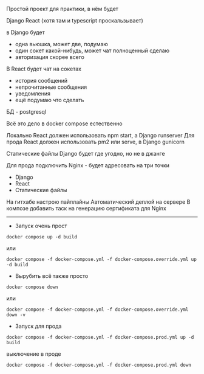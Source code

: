
Простой проект для практики, в нём будет

Django
React (хотя там и typescript проскальзывает)

в Django будет
- одна вьюшка, может две, подумаю
- один сокет какой-нибудь, может чат полноценный сделаю
- авторизация скорее всего

В React будет чат на сокетах
- история сообщений
- непрочитанные сообщения
- уведомления
- ещё подумаю что сделать

БД - postgresql

Всё это дело в docker compose естественно

Локально React должен использовать npm start, а Django runserver
Для прода React должен использовать pm2 или serve, в Django gunicorn

Статические файлы Django будет где угодно, но не в джанге

Для прода подключить Nginx - будет адресовать на три точки
- Django
- React
- Статические файлы

На гитхабе настрою пайплайны
Автоматический деплой на сервере
В композе добавить таск на генерацию сертификата для Nginx

----------------------------------------------------------

- Запуск очень прост

`docker compose up -d build`

или

`docker compose -f docker-compose.yml -f docker-compose.override.yml up -d build`

- Вырубить всё также просто

`docker compose down`

или

`docker compose -f docker-compose.yml -f docker-compose.override.yml down -v`

- Запуск для прода

`docker compose -f docker-compose.yml -f docker-compose.prod.yml up -d build`

выключение в проде

`docker compose -f docker-compose.yml -f docker-compose.prod.yml down`
